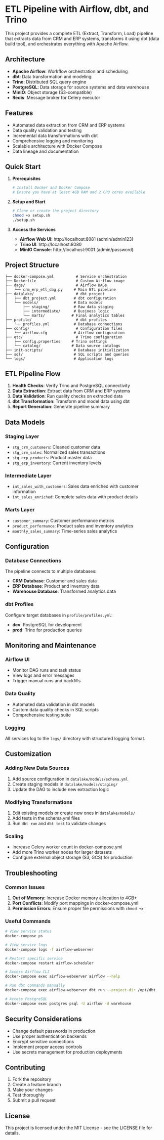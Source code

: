 # ETL Pipeline with Airflow, dbt, and Trino

This project provides a complete ETL (Extract, Transform, Load) pipeline that extracts data from CRM and ERP systems, transforms it using dbt (data build tool), and orchestrates everything with Apache Airflow.

## Architecture

- **Apache Airflow**: Workflow orchestration and scheduling
- **dbt**: Data transformation and modeling
- **Trino**: Distributed SQL query engine
- **PostgreSQL**: Data storage for source systems and data warehouse
- **MinIO**: Object storage (S3-compatible)
- **Redis**: Message broker for Celery executor

## Features

- Automated data extraction from CRM and ERP systems
- Data quality validation and testing
- Incremental data transformations with dbt
- Comprehensive logging and monitoring
- Scalable architecture with Docker Compose
- Data lineage and documentation

## Quick Start

1. **Prerequisites**
   ```bash
   # Install Docker and Docker Compose
   # Ensure you have at least 4GB RAM and 2 CPU cores available
   ```

2. **Setup and Start**
   ```bash
   # Clone or create the project directory
   chmod +x setup.sh
   ./setup.sh
   ```

3. **Access the Services**
   - **Airflow Web UI**: http://localhost:8081 (admin/admin123)
   - **Trino UI**: http://localhost:8080
   - **MinIO Console**: http://localhost:9001 (admin/password)

## Project Structure

```
├── docker-compose.yml          # Service orchestration
├── Dockerfile                  # Custom Airflow image
├── dags/                       # Airflow DAGs
│   └── crm_erp_etl_dag.py     # Main ETL pipeline
├── datalake/                   # dbt project
│   ├── dbt_project.yml        # dbt configuration
│   └── models/                # Data models
│       ├── staging/           # Raw data staging
│       ├── intermediate/      # Business logic
│       └── marts/            # Final analytics tables
├── profile/                    # dbt profiles
│   └── profiles.yml           # Database connections
├── config/                     # Configuration files
│   └── airflow.cfg            # Airflow configuration
├── etc/                        # Trino configuration
│   ├── config.properties     # Trino settings
│   └── catalog/              # Data source catalogs
├── init-scripts/              # Database initialization
├── sql/                       # SQL scripts and queries
└── logs/                      # Application logs
```

## ETL Pipeline Flow

1. **Health Checks**: Verify Trino and PostgreSQL connectivity
2. **Data Extraction**: Extract data from CRM and ERP systems
3. **Data Validation**: Run quality checks on extracted data
4. **dbt Transformation**: Transform and model data using dbt
5. **Report Generation**: Generate pipeline summary

## Data Models

### Staging Layer
- `stg_crm_customers`: Cleaned customer data
- `stg_crm_sales`: Normalized sales transactions
- `stg_erp_products`: Product master data
- `stg_erp_inventory`: Current inventory levels

### Intermediate Layer
- `int_sales_with_customers`: Sales data enriched with customer information
- `int_sales_enriched`: Complete sales data with product details

### Marts Layer
- `customer_summary`: Customer performance metrics
- `product_performance`: Product sales and inventory analytics
- `monthly_sales_summary`: Time-series sales analytics

## Configuration

### Database Connections
The pipeline connects to multiple databases:
- **CRM Database**: Customer and sales data
- **ERP Database**: Product and inventory data
- **Warehouse Database**: Transformed analytics data

### dbt Profiles
Configure target databases in `profile/profiles.yml`:
- **dev**: PostgreSQL for development
- **prod**: Trino for production queries

## Monitoring and Maintenance

### Airflow UI
- Monitor DAG runs and task status
- View logs and error messages
- Trigger manual runs and backfills

### Data Quality
- Automated data validation in dbt models
- Custom data quality checks in SQL scripts
- Comprehensive testing suite

### Logging
All services log to the `logs/` directory with structured logging format.

## Customization

### Adding New Data Sources
1. Add source configuration in `datalake/models/schema.yml`
2. Create staging models in `datalake/models/staging/`
3. Update the DAG to include new extraction logic

### Modifying Transformations
1. Edit existing models or create new ones in `datalake/models/`
2. Add tests in the schema.yml files
3. Run `dbt run` and `dbt test` to validate changes

### Scaling
- Increase Celery worker count in docker-compose.yml
- Add more Trino worker nodes for larger datasets
- Configure external object storage (S3, GCS) for production

## Troubleshooting

### Common Issues
1. **Out of Memory**: Increase Docker memory allocation to 4GB+
2. **Port Conflicts**: Modify port mappings in docker-compose.yml
3. **Permission Errors**: Ensure proper file permissions with `chmod +x`

### Useful Commands
```bash
# View service status
docker-compose ps

# View service logs
docker-compose logs -f airflow-webserver

# Restart specific service
docker-compose restart airflow-scheduler

# Access Airflow CLI
docker-compose exec airflow-webserver airflow --help

# Run dbt commands manually
docker-compose exec airflow-webserver dbt run --project-dir /opt/dbt

# Access PostgreSQL
docker-compose exec postgres psql -U airflow -d warehouse
```

## Security Considerations

- Change default passwords in production
- Use proper authentication backends
- Encrypt sensitive connections
- Implement proper access controls
- Use secrets management for production deployments

## Contributing

1. Fork the repository
2. Create a feature branch
3. Make your changes
4. Test thoroughly
5. Submit a pull request

## License

This project is licensed under the MIT License - see the LICENSE file for details.